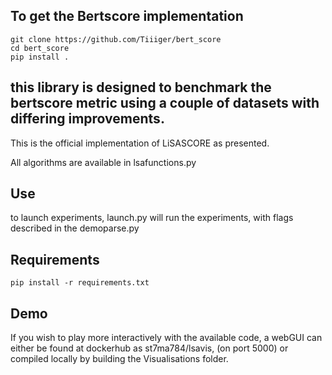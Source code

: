 





## To get the Bertscore implementation

```
git clone https://github.com/Tiiiger/bert_score
cd bert_score
pip install .
```

## this library is designed to benchmark the bertscore metric using a couple of datasets with differing improvements.

This is the official implementation of LiSASCORE as presented. 

All algorithms are available in lsafunctions.py


## Use

to launch experiments, launch.py will run the experiments, with flags described in the demoparse.py

## Requirements

``` 
pip install -r requirements.txt
```

## Demo 

If you wish to play more interactively with the available code, a webGUI can either be found at dockerhub as st7ma784/lsavis, (on port 5000)
or compiled locally by building the Visualisations folder.  


